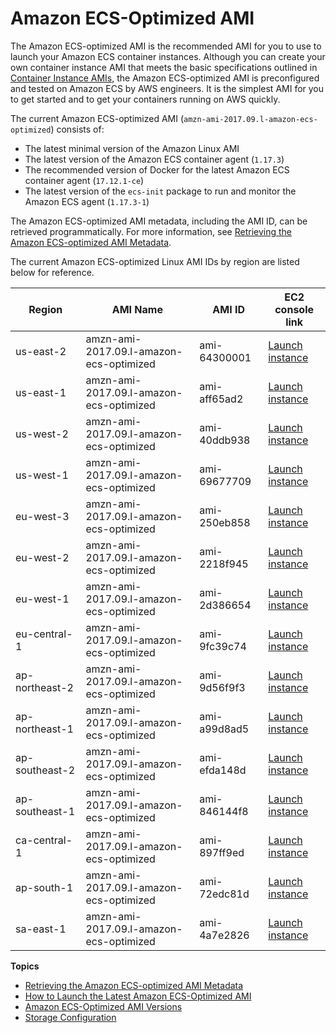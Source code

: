 # Amazon ECS\-Optimized AMI<a name="ecs-optimized_AMI"></a>

The Amazon ECS\-optimized AMI is the recommended AMI for you to use to launch your Amazon ECS container instances\. Although you can create your own container instance AMI that meets the basic specifications outlined in [Container Instance AMIs](container_instance_AMIs.md), the Amazon ECS\-optimized AMI is preconfigured and tested on Amazon ECS by AWS engineers\. It is the simplest AMI for you to get started and to get your containers running on AWS quickly\.

The current Amazon ECS\-optimized AMI \(`amzn-ami-2017.09.l-amazon-ecs-optimized`\) consists of:
+ The latest minimal version of the Amazon Linux AMI
+ The latest version of the Amazon ECS container agent \(`1.17.3`\)
+ The recommended version of Docker for the latest Amazon ECS container agent \(`17.12.1-ce`\)
+ The latest version of the `ecs-init` package to run and monitor the Amazon ECS agent \(`1.17.3-1`\)

The Amazon ECS\-optimized AMI metadata, including the AMI ID, can be retrieved programmatically\. For more information, see [Retrieving the Amazon ECS\-optimized AMI Metadata](retrieve-ecs-optimized_AMI.md)\.

The current Amazon ECS\-optimized Linux AMI IDs by region are listed below for reference\.


| Region | AMI Name | AMI ID | EC2 console link | 
| --- | --- | --- | --- | 
| us\-east\-2 | amzn\-ami\-2017\.09\.l\-amazon\-ecs\-optimized | ami\-64300001 | [Launch instance](https://console.aws.amazon.com/ec2/v2/home?region=us-east-2#LaunchInstanceWizard:ami=ami-64300001) | 
| us\-east\-1 | amzn\-ami\-2017\.09\.l\-amazon\-ecs\-optimized | ami\-aff65ad2 | [Launch instance](https://console.aws.amazon.com/ec2/v2/home?region=us-east-1#LaunchInstanceWizard:ami=ami-aff65ad2) | 
| us\-west\-2 | amzn\-ami\-2017\.09\.l\-amazon\-ecs\-optimized | ami\-40ddb938 | [Launch instance](https://console.aws.amazon.com/ec2/v2/home?region=us-west-2#LaunchInstanceWizard:ami=ami-40ddb938) | 
| us\-west\-1 | amzn\-ami\-2017\.09\.l\-amazon\-ecs\-optimized | ami\-69677709 | [Launch instance](https://console.aws.amazon.com/ec2/v2/home?region=us-west-1#LaunchInstanceWizard:ami=ami-69677709) | 
| eu\-west\-3 | amzn\-ami\-2017\.09\.l\-amazon\-ecs\-optimized | ami\-250eb858 | [Launch instance](https://console.aws.amazon.com/ec2/v2/home?region=eu-west-3#LaunchInstanceWizard:ami=ami-250eb858) | 
| eu\-west\-2 | amzn\-ami\-2017\.09\.l\-amazon\-ecs\-optimized | ami\-2218f945 | [Launch instance](https://console.aws.amazon.com/ec2/v2/home?region=eu-west-2#LaunchInstanceWizard:ami=ami-2218f945) | 
| eu\-west\-1 | amzn\-ami\-2017\.09\.l\-amazon\-ecs\-optimized | ami\-2d386654 | [Launch instance](https://console.aws.amazon.com/ec2/v2/home?region=eu-west-1#LaunchInstanceWizard:ami=ami-2d386654) | 
| eu\-central\-1 | amzn\-ami\-2017\.09\.l\-amazon\-ecs\-optimized | ami\-9fc39c74 | [Launch instance](https://console.aws.amazon.com/ec2/v2/home?region=eu-central-1#LaunchInstanceWizard:ami=ami-9fc39c74) | 
| ap\-northeast\-2 | amzn\-ami\-2017\.09\.l\-amazon\-ecs\-optimized | ami\-9d56f9f3 | [Launch instance](https://console.aws.amazon.com/ec2/v2/home?region=ap-northeast-2#LaunchInstanceWizard:ami=ami-9d56f9f3) | 
| ap\-northeast\-1 | amzn\-ami\-2017\.09\.l\-amazon\-ecs\-optimized | ami\-a99d8ad5 | [Launch instance](https://console.aws.amazon.com/ec2/v2/home?region=ap-northeast-1#LaunchInstanceWizard:ami=ami-a99d8ad5) | 
| ap\-southeast\-2 | amzn\-ami\-2017\.09\.l\-amazon\-ecs\-optimized | ami\-efda148d | [Launch instance](https://console.aws.amazon.com/ec2/v2/home?region=ap-southeast-2#LaunchInstanceWizard:ami=ami-efda148d) | 
| ap\-southeast\-1 | amzn\-ami\-2017\.09\.l\-amazon\-ecs\-optimized | ami\-846144f8 | [Launch instance](https://console.aws.amazon.com/ec2/v2/home?region=ap-southeast-1#LaunchInstanceWizard:ami=ami-846144f8) | 
| ca\-central\-1 | amzn\-ami\-2017\.09\.l\-amazon\-ecs\-optimized | ami\-897ff9ed | [Launch instance](https://console.aws.amazon.com/ec2/v2/home?region=ca-central-1#LaunchInstanceWizard:ami=ami-897ff9ed) | 
| ap\-south\-1 | amzn\-ami\-2017\.09\.l\-amazon\-ecs\-optimized | ami\-72edc81d | [Launch instance](https://console.aws.amazon.com/ec2/v2/home?region=ap-south-1#LaunchInstanceWizard:ami=ami-72edc81d) | 
| sa\-east\-1 | amzn\-ami\-2017\.09\.l\-amazon\-ecs\-optimized | ami\-4a7e2826 | [Launch instance](https://console.aws.amazon.com/ec2/v2/home?region=sa-east-1#LaunchInstanceWizard:ami=ami-4a7e2826) | 

**Topics**
+ [Retrieving the Amazon ECS\-optimized AMI Metadata](retrieve-ecs-optimized_AMI.md)
+ [How to Launch the Latest Amazon ECS\-Optimized AMI](ecs-optimized_AMI_launch_latest.md)
+ [Amazon ECS\-Optimized AMI Versions](ecs-ami-versions.md)
+ [Storage Configuration](ecs-ami-storage-config.md)